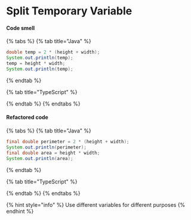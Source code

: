# Split Temporary Variable

#### Code smell

{% tabs %}
{% tab title="Java" %}
```java
double temp = 2 * (height + width);
System.out.println(temp);
temp = height * width;
System.out.println(temp);
```
{% endtab %}

{% tab title="TypeScript" %}

{% endtab %}
{% endtabs %}

#### Refactored code

{% tabs %}
{% tab title="Java" %}
```java
final double perimeter = 2 * (height + width);
System.out.println(perimeter);
final double area = height * width;
System.out.println(area);
```
{% endtab %}

{% tab title="TypeScript" %}

{% endtab %}
{% endtabs %}

{% hint style="info" %}
Use different variables for different purposes
{% endhint %}
